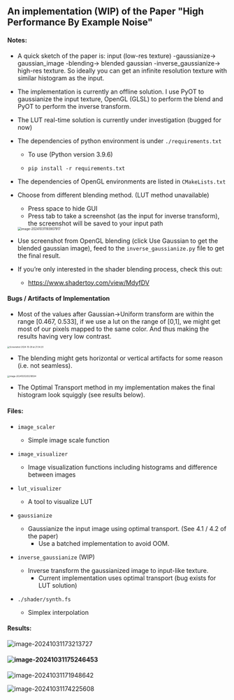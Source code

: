 ## An implementation (WIP) of the Paper "High Performance By Example Noise"

#### Notes:
* A quick sketch of the paper is: input (low-res texture) -gaussianize-> gaussian_image -blending-> blended gaussian -inverse_gaussianize-> high-res texture. So ideally you can get an infinite resolution texture with similar histogram as the input.
  
* The implementation is currently an offline solution. I use PyOT to gaussianize the input texture, OpenGL (GLSL) to perform the blend and PyOT to perform the inverse transform.

* The LUT real-time solution is currently under investigation (bugged for now)

* The dependencies of python environment is under `./requirements.txt`

  * To use (Python version 3.9.6)

  * ```shell
    pip install -r requirements.txt
    ```

* The dependencies of OpenGL environments are listed in `CMakeLists.txt`

* Choose from different blending method. (LUT method unavailable)

  * Press space to hide GUI
  * Press tab to take a screenshot (as the input for inverse transform), the screenshot will be saved to your input path

  <img src="https://s2.loli.net/2024/11/01/yYjBHN9mLT3gvpe.png" alt="image-20241031193907917" style="zoom:50%;" />

* Use screenshot from OpenGL blending (click Use Gaussian to get the blended gaussian image), feed to the `inverse_gaussianize.py` file to get the final result.
* If you’re only interested in the shader blending process, check this out:
  * https://www.shadertoy.com/view/MdyfDV



#### Bugs / Artifacts of Implementation 

* Most of the values after Gaussian->Uniform transform are within the range [0.467, 0.533], if we use a lut on the range of [0,1], we might get most of our pixels mapped to the same color. And thus making the results having very low contrast.

<img src="https://s2.loli.net/2024/11/01/tryGeNOMw8IPSFp.png" alt="Screenshot 2024-10-29 at 21.54.20" style="zoom:33%;" />

* The blending might gets horizontal or vertical artifacts for some reason (i.e. not seamless).

<img src="https://s2.loli.net/2024/11/01/ZVgaOsDTA9rflbW.png" alt="image-20241031205318594" style="zoom:33%;" />

* The Optimal Transport method in my implementation makes the final histogram look squiggly (see results below).



#### Files:

* `image_scaler` 

  * Simple image scale function

* `image_visualizer`

  * Image visualization functions including histograms and difference between images

* `lut_visualizer`

  * A tool to visualize LUT

* `gaussianize`

  * Gaussianize the input image using optimal transport. (See 4.1 / 4.2 of the paper)
    * Use a batched implementation to avoid OOM.

* `inverse_gaussianize` (WIP)

  * Inverse transform the gaussianized image to input-like texture.
    * Current implementation uses optimal transport (bug exists for LUT solution)

* `./shader/synth.fs`

  * Simplex interpolation 

  

#### Results:

![image-20241031173213727](https://s2.loli.net/2024/11/01/9LPFIRrio5hez87.png)

#### ![image-20241031175246453](https://s2.loli.net/2024/11/01/m7qSXscVNyD6grH.png)

![image-20241031171948642](https://s2.loli.net/2024/11/01/nb7AZWKaJ3RDiIX.png)

![image-20241031174225608](https://s2.loli.net/2024/11/01/pz92ctyvwEngoRB.png)
